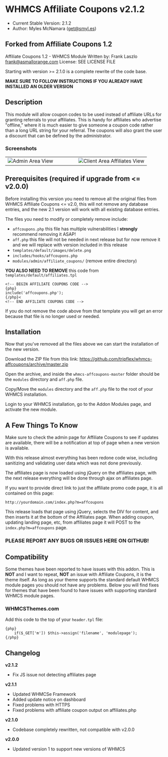 # WHMCS Affiliate Coupons v2.1.2
* Current Stable Version: 2.1.2
* Author: Myles McNamara (get@smyl.es)

Forked from Affiliate Coupons 1.2
-----
Affiliate Coupons 1.2 - WHMCS Module
Written by: Frank Laszlo <frank@asmallorange.com>
License: SEE LICENSE FILE

Starting with version >= 2.1.0 is a complete rewrite of the code base.

**MAKE SURE TO FOLLOW INSTRUCTIONS IF YOU ALREADY HAVE INSTALLED AN OLDER VERSION**

## Description
This module will allow coupon codes to be used instead of affiliate URLs
for granting referrals to your affiliates. This is handy for affiliates who
advertise "offline," where it is much easier to give someone a coupon code
rather than a long URL string for your referral. The coupons will also grant
the user a discount that can be defined by the administrator.

### Screenshots
<table>
	<td width="50%">
		<img src="https://smyl.es/img/Selection-1130x736-12.png" alt="Admin Area View">
	</td>
	<td width="50%">
		<img src="https://smyl.es/img/Selection-1002x631-11.png" alt="Client Area Affiliates View">
	</td>
</table>

## Prerequisites (required if upgrade from <= v2.0.0)
Before installing this version you need to remove all the original files from WHMCS Affiliate Coupons <= v2.0, this will not remove any database entries, and the new 2.1 version will work with all existing database entries.

The files you need to modify or completely remove include:

* `affcoupons.php` this file has multiple vulnerabilities I **strongly** recommend removing it ASAP!
* `aff.php` this file will not be needed in next release but for now remove it and we will replace with version included in this release
* `templates/default/images/delete.png`
* `includes/hooks/affcoupons.php`
* `modules/admin/affiliate_coupons/` (remove entire directory)

**YOU ALSO NEED TO REMOVE** this code from `templates/default/affiliates.tpl`

```
<!-- BEGIN AFFILIATE COUPONS CODE -->
{php}
include('affcoupons.php');
{/php}<
<!-- END AFFILIATE COUPONS CODE -->
```

If you do not remove the code above from that template you will get an error because that file is no longer used or needed.

## Installation
Now that you've removed all the files above we can start the installation of the new version.

Download the ZIP file from this link:
https://github.com/tripflex/whmcs-affcoupons/archive/master.zip

Open the archive, and inside the `whmcs-affcoupons-master` folder should be the `modules` directory and `aff.php` file.

Copy/Move the `modules` directory and the `aff.php` file to the root of your WHMCS installation.

Login to your WHMCS installation, go to the Addon Modules page, and activate the new module.

## A Few Things To Know
Make sure to check the admin page for Affiliate Coupons to see if updates are available, there will be a notification at top of page when a new version is available.

With this release almost everything has been redone code wise, including sanitizing and validating user data which was not done previously.

The affiliates page is now loaded using jQuery on the affiliates page, with the next release everything will be done through ajax on affiliates page.

If you want to provide direct link to just the affiliate promo code page, it is all contained on this page:

`http://yourdomain.com/index.php?m=affcoupons`

This release loads that page using jQuery, selects the DIV for content, and then inserts it at the bottom of the Affiliates page.  When adding coupon, updating landing page, etc, from affiliates page it will POST to the `index.php?m=affcoupons` page.

### PLEASE REPORT ANY BUGS OR ISSUES HERE ON GITHUB!

## Compatibility
Some themes have been reported to have issues with this addon.  This is **NOT** and I want to repeat, **NOT** an issue with Affiliate Coupons, it is the theme itself.  As long as your theme supports the standard default WHMCS module pages you should not have any problems.  Below you will find fixes for themes that have been found to have issues with supporting standard WHMCS module pages.

### WHMCSThemes.com

Add this code to the top of your `header.tpl` file:

```smarty
{php}
    if($_GET['m']) $this->assign('filename', 'modulepage');
{/php}
```


## Changelog
**v2.1.2**
- Fix JS issue not detecting affiliates page

**v2.1.1**
- Updated WHMCSe Framework
- Added update notice on dashboard
- Fixed problems with HTTPS
- Fixed problems with affiliate coupon output on affiliates.php

**v2.1.0**
- Codebase completely rewritten, not compatible with v2.0.0

**v2.0.0**
- Updated version 1 to support new versions of WHMCS
